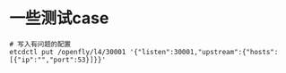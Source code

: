 # 一些测试case

```shell
# 写入有问题的配置
etcdctl put /openfly/l4/30001 '{"listen":30001,"upstream":{"hosts":[{"ip":"","port":53}]}}'
```